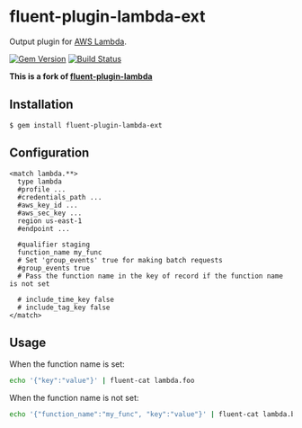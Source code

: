# fluent-plugin-lambda-ext

Output plugin for [AWS Lambda](http://aws.amazon.com/lambda/).

[![Gem Version](https://badge.fury.io/rb/fluent-plugin-lambda-ext.svg)](https://badge.fury.io/rb/fluent-plugin-lambda-ext)
[![Build Status](https://travis-ci.org/VAveryanov8/fluent-plugin-lambda-ext.svg?branch=master)](https://travis-ci.org/VAveryanov8/fluent-plugin-lambda-ext)

**This is a fork of [fluent-plugin-lambda](https://github.com/winebarrel/fluent-plugin-lambda)**

## Installation

    $ gem install fluent-plugin-lambda-ext

## Configuration

```
<match lambda.**>
  type lambda
  #profile ...
  #credentials_path ...
  #aws_key_id ...
  #aws_sec_key ...
  region us-east-1
  #endpoint ...

  #qualifier staging
  function_name my_func
  # Set 'group_events' true for making batch requests
  #group_events true
  # Pass the function name in the key of record if the function name is not set

  # include_time_key false
  # include_tag_key false
</match>
```

## Usage

When the function name is set:

```sh
echo '{"key":"value"}' | fluent-cat lambda.foo
```

When the function name is not set:

```sh
echo '{"function_name":"my_func", "key":"value"}' | fluent-cat lambda.bar
```
